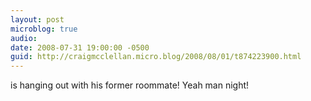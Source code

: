 ```yaml
---
layout: post
microblog: true
audio: 
date: 2008-07-31 19:00:00 -0500
guid: http://craigmcclellan.micro.blog/2008/08/01/t874223900.html
---
```

is hanging out with his former roommate! Yeah man night!
